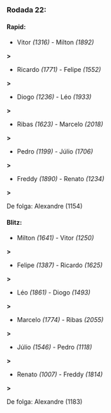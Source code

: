 ### Rodada 22:

#### Rapid:

* Vitor *(1316)*     -     Milton *(1892)*

 **>** 
* Ricardo *(1771)*     -     Felipe *(1552)*

 **>** 
* Diogo *(1236)*     -     Léo *(1933)*

 **>** 
* Ribas *(1623)*     -     Marcelo *(2018)*

 **>** 
* Pedro *(1199)*     -     Júlio *(1706)*

 **>** 
* Freddy *(1890)*     -     Renato *(1234)*

 **>** 

De folga: Alexandre (1154)

#### Blitz:

* Milton *(1641)*     -     Vitor *(1250)*

 **>** 
* Felipe *(1387)*     -     Ricardo *(1625)*

 **>** 
* Léo *(1861)*     -     Diogo *(1493)*

 **>** 
* Marcelo *(1774)*     -     Ribas *(2055)*

 **>** 
* Júlio *(1546)*     -     Pedro *(1118)*

 **>** 
* Renato *(1007)*     -     Freddy *(1814)*

 **>** 

De folga: Alexandre (1183)

